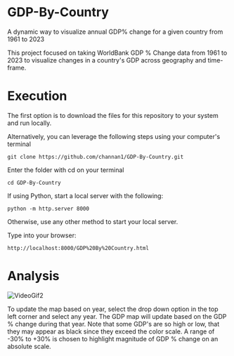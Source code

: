 # GDP-By-Country
A dynamic way to visualize annual GDP% change for a given country from 1961 to 2023

This project focused on taking WorldBank GDP % Change data from 1961 to 2023 to visualize changes in a country's GDP across geography and time-frame.

# Execution
The first option is to download the files for this repository to your system and run locally.

Alternatively, you can leverage the following steps using your computer's terminal
```
git clone https://github.com/channan1/GDP-By-Country.git
````
Enter the folder with cd on your terminal
```
cd GDP-By-Country
```
If using Python, start a local server with the following:
```
python -m http.server 8000
```
Otherwise, use any other method to start your local server.

Type into your browser:
```
http://localhost:8000/GDP%20By%20Country.html
```

# Analysis

![VideoGif2](https://github.com/user-attachments/assets/ff5055ed-bb61-4271-8d14-10f2b785bdfc)

To update the map based on year, select the drop down option in the top left corner and select any year. The GDP map will update based on the GDP % change during that year. Note that some GDP's are so high or low, that they may appear as black since they exceed the color scale. A range of -30% to +30% is chosen to highlight magnitude of GDP % change on an absolute scale.
